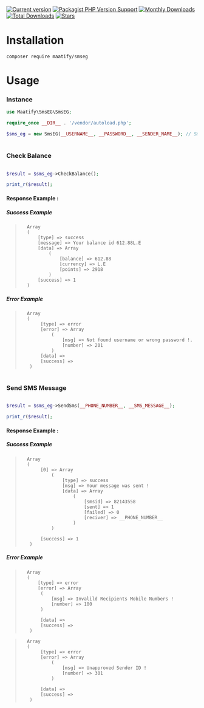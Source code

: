 [![Current version](https://img.shields.io/packagist/v/maatify/smseg)][pkg]
[![Packagist PHP Version Support](https://img.shields.io/packagist/php-v/maatify/smseg)][pkg]
[![Monthly Downloads](https://img.shields.io/packagist/dm/maatify/smseg)][pkg-stats]
[![Total Downloads](https://img.shields.io/packagist/dt/maatify/smseg)][pkg-stats]
[![Stars](https://img.shields.io/packagist/stars/maatify/smseg)](https://github.com/maatify/SmsEG/stargazers)

[pkg]: <https://packagist.org/packages/maatify/smseg>
[pkg-stats]: <https://packagist.org/packages/maatify/smseg/stats>
# Installation

```shell
composer require maatify/smseg
```

# Usage

### Instance
```php
use Maatify\SmsEG\SmsEG;

require_once __DIR__ . '/vendor/autoload.php';

$sms_eg = new SmsEG(__USERNAME__, __PASSWORD__, __SENDER_NAME__); // SmsEG instance
```



#
### Check Balance
```PHP

$result = $sms_eg->CheckBalance();

print_r($result);
```
#### Response Example :
##### Success Example
>       Array
>       (
>           [type] => success
>           [message] => Your balance id 612.88L.E
>           [data] => Array
>               (
>                   [balance] => 612.88
>                   [currency] => L.E
>                   [points] => 2918
>               )
>           [success] => 1
>       )

##### Error Example
>
>       Array
>       (
>            [type] => error
>            [error] => Array
>                (
>                    [msg] => Not found username or wrong password !.
>                    [number] => 201
>                )
>            [data] => 
>            [success] => 
>        )

#

### Send SMS Message
```PHP

$result = $sms_eg->SendSms(__PHONE_NUMBER__, __SMS_MESSAGE__);

print_r($result);
```
#### Response Example :
##### Success Example
>       Array
>       (
>            [0] => Array
>                (
>                    [type] => success
>                    [msg] => Your message was sent !
>                    [data] => Array
>                        (
>                            [smsid] => 82143558
>                            [sent] => 1
>                            [failed] => 0
>                            [reciver] => __PHONE_NUMBER__
>                        )
>                )
>        
>            [success] => 1
>        )

##### Error Example
>
>       Array
>       (
>           [type] => error
>           [error] => Array
>            (
>                [msg] => Invalild Recipients Mobile Numbers !
>                [number] => 100
>            )
>        
>            [data] => 
>            [success] => 
>        )

>
>       Array
>       (
>            [type] => error
>            [error] => Array
>                (
>                    [msg] => Unapproved Sender ID !
>                    [number] => 301
>                )
>        
>            [data] => 
>            [success] => 
>        )








